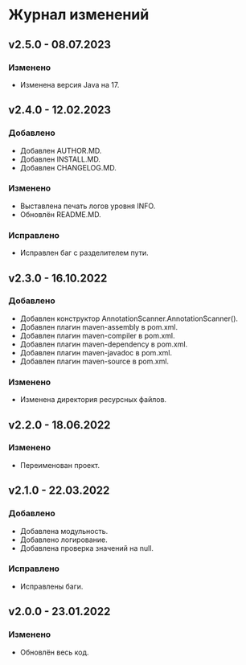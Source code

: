 # Журнал изменений
## v2.5.0 - 08.07.2023
### Изменено
* Изменена версия Java на 17.

## v2.4.0 - 12.02.2023
### Добавлено
* Добавлен AUTHOR.MD.
* Добавлен INSTALL.MD.
* Добавлен CHANGELOG.MD.

### Изменено
* Выставлена печать логов уровня INFO.
* Обновлён README.MD.

### Исправлено
* Исправлен баг с разделителем пути.

## v2.3.0 - 16.10.2022
### Добавлено
* Добавлен конструктор AnnotationScanner.AnnotationScanner().
* Добавлен плагин maven-assembly в pom.xml.
* Добавлен плагин maven-compiler в pom.xml.
* Добавлен плагин maven-dependency в pom.xml.
* Добавлен плагин maven-javadoc в pom.xml.
* Добавлен плагин maven-source в pom.xml.

### Изменено
* Изменена директория ресурсных файлов.

## v2.2.0 - 18.06.2022
### Изменено
* Переименован проект.

## v2.1.0 - 22.03.2022
### Добавлено
* Добавлена модульность.
* Добавлено логирование.
* Добавлена проверка значений на null.

### Исправлено
* Исправлены баги.

## v2.0.0 - 23.01.2022
### Изменено
* Обновлён весь код.

